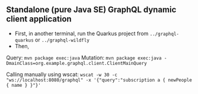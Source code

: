 ## Standalone (pure Java SE) GraphQL dynamic client application

- First, in another terminal, run the Quarkus project from `../graphql-quarkus` or `../graphql-wildfly`
- Then,

Query: `mvn package exec:java`
Mutation: `mvn package exec:java -DmainClass=org.example.graphql.client.ClientMainQuery`


Calling manually using wscat:
`wscat -w 30 -c "ws://localhost:8080/graphql" -x '{"query":"subscription a { newPeople { name } }"}'`
